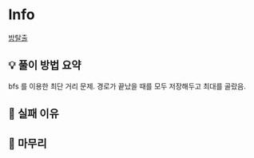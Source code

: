 # Info
[방탈출](https://www.acmicpc.net/problem/23352)

## 💡 풀이 방법 요약
bfs 를 이용한 최단 거리 문제. 경로가 끝났을 때를 모두 저장해두고 최대를 골랐음.
## 👀 실패 이유

## 🙂 마무리

